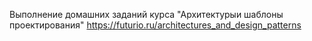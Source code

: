Выполнение домашних заданий курса "Архитектурыи шаблоны проектирования" https://futurio.ru/architectures_and_design_patterns
